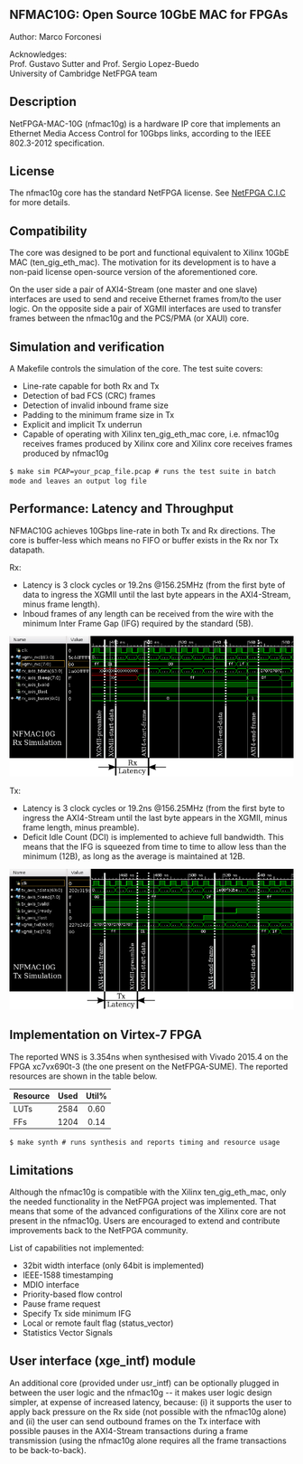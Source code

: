 NFMAC10G: Open Source 10GbE MAC for FPGAs
-----------------------------------------

Author: Marco Forconesi

Acknowledges:  
Prof. Gustavo Sutter and Prof. Sergio Lopez-Buedo  
University of Cambridge NetFPGA team


Description
-----------

NetFPGA-MAC-10G (nfmac10g) is a hardware IP core that implements an Ethernet Media Access Control for 10Gbps links, according to the IEEE 802.3-2012 specification.


License
-------

The nfmac10g core has the standard NetFPGA license. See [NetFPGA C.I.C](http://netfpga-cic.org/) for more details.


Compatibility
-------------

The core was designed to be port and functional equivalent to Xilinx 10GbE MAC (ten_gig_eth_mac). The motivation for its development is to have a non-paid license open-source version of the aforementioned core.

On the user side a pair of AXI4-Stream (one master and one slave) interfaces are used to send and receive Ethernet frames from/to the user logic. On the opposite side a pair of XGMII interfaces are used to transfer frames between the nfmac10g and the PCS/PMA (or XAUI) core.


Simulation and verification
---------------------------

A Makefile controls the simulation of the core. The test suite covers:  
* Line-rate capable for both Rx and Tx  
* Detection of bad FCS (CRC) frames  
* Detection of invalid inbound frame size  
* Padding to the minimum frame size in Tx  
* Explicit and implicit Tx underrun  
* Capable of operating with Xilinx ten_gig_eth_mac core, i.e. nfmac10g receives frames produced by Xilinx core and Xilinx core receives frames produced by nfmac10g  

`$ make sim PCAP=your_pcap_file.pcap # runs the test suite in batch mode and leaves an output log file`

Performance: Latency and Throughput
-----------------------------------

NFMAC10G achieves 10Gbps line-rate in both Tx and Rx directions. The core is buffer-less which means no FIFO or buffer exists in the Rx nor Tx datapath.

Rx:
* Latency is 3 clock cycles or 19.2ns @156.25MHz (from the first byte of data to ingress the XGMII until the last byte appears in the AXI4-Stream, minus frame length).  
* Inboud frames of any length can be received from the wire with the minimum Inter Frame Gap (IFG) required by the standard (5B).  

![Tx latency model](./doc/figs/rx_latency.png)

Tx:
* Latency is 3 clock cycles or 19.2ns @156.25MHz (from the first byte to ingress the AXI4-Stream until the last byte appears in the XGMII, minus frame length, minus preamble).  
* Deficit Idle Count (DCI) is implemented to achieve full bandwidth. This means that the IFG is squeezed from time to time to allow less than the minimum (12B), as long as the average is maintained at 12B.  

![Tx latency model](./doc/figs/tx_latency.png)

Implementation on Virtex-7 FPGA
-------------------------------

The reported WNS is 3.354ns when synthesised with Vivado 2015.4 on the FPGA xc7vx690t-3 (the one present on the NetFPGA-SUME). The reported resources are shown in the table below.

|Resource|Used|Util%|
|----|:---:|:--:|
|LUTs| 2584|0.60|
|FFs| 1204|0.14|

`$ make synth # runs synthesis and reports timing and resource usage`

Limitations
-----------

Although the nfmac10g is compatible with the Xilinx ten_gig_eth_mac, only the needed functionality in the NetFPGA project was implemented. That means that some of the advanced configurations of the Xilinx core are not present in the nfmac10g. Users are encouraged to extend and contribute improvements back to the NetFPGA community.

List of capabilities not implemented:  
* 32bit width interface (only 64bit is implemented)  
* IEEE-1588 timestamping  
* MDIO interface  
* Priority-based flow control  
* Pause frame request  
* Specify Tx side minimum IFG  
* Local or remote fault flag (status_vector)  
* Statistics Vector Signals  

User interface (xge_intf) module
--------------------------------

An additional core (provided under usr_intf) can be optionally plugged in between the user logic and the nfmac10g -- it makes user logic design simpler, at expense of increased latency, because: (i) it supports the user to apply back pressure on the Rx side (not possible with the nfmac10g alone) and (ii) the user can send outbound frames on the Tx interface with possible pauses in the AXI4-Stream transactions during a frame transmission (using the nfmac10g alone requires all the frame transactions to be back-to-back).
